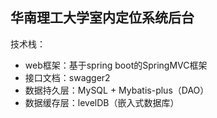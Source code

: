 ## 华南理工大学室内定位系统后台

技术栈：
 - web框架：基于spring boot的SpringMVC框架
 - 接口文档：swagger2
 - 数据持久层：MySQL + Mybatis-plus（DAO）
 - 数据缓存层：levelDB（嵌入式数据库）